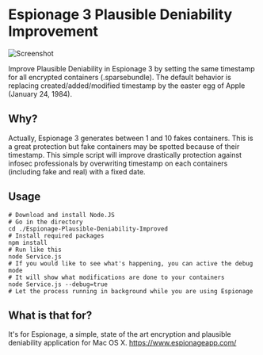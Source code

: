 Espionage 3 Plausible Deniability Improvement
=============================================

![Screenshot](https://github.com/pwnsdx/Espionage-Plausible-Deniability-Improved/raw/master/screenshot.png)

Improve Plausible Deniability in Espionage 3 by setting the same timestamp for all encrypted containers (.sparsebundle). The default behavior is replacing created/added/modified timestamp by the easter egg of Apple (January 24, 1984).

Why?
-----

Actually, Espionage 3 generates between 1 and 10 fakes containers. This is a great protection but fake containers may be spotted because of their timestamp. This simple script will improve drastically protection against infosec professionals by overwriting timestamp on each containers (including fake and real) with a fixed date.

Usage
-----

```
# Download and install Node.JS
# Go in the directory
cd ./Espionage-Plausible-Deniability-Improved
# Install required packages
npm install
# Run like this
node Service.js
# If you would like to see what's happening, you can active the debug mode
# It will show what modifications are done to your containers
node Service.js --debug=true
# Let the process running in background while you are using Espionage
```

What is that for?
-----
It's for Espionage, a simple, state of the art encryption and plausible deniability application for Mac OS X. https://www.espionageapp.com/